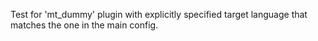 Test for 'mt_dummy' plugin with explicitly
specified target language that matches the one
in the main config.
